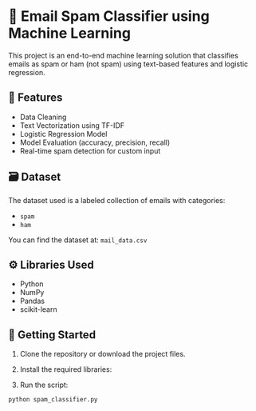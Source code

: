 # 📧 Email Spam Classifier using Machine Learning

This project is an end-to-end machine learning solution that classifies emails as spam or ham (not spam) using text-based features and logistic regression.

## 🔧 Features
- Data Cleaning
- Text Vectorization using TF-IDF
- Logistic Regression Model
- Model Evaluation (accuracy, precision, recall)
- Real-time spam detection for custom input

## 🗃️ Dataset
The dataset used is a labeled collection of emails with categories:
- `spam`
- `ham`

You can find the dataset at: `mail_data.csv`

## ⚙️ Libraries Used
- Python
- NumPy
- Pandas
- scikit-learn

## 🚀 Getting Started

1. Clone the repository or download the project files.
2. Install the required libraries:

3. Run the script:
```bash
python spam_classifier.py

